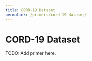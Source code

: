 ```yaml
---
title: CORD-19 Dataset
permalink: /primers/cord-19-dataset/
---
```


# CORD-19 Dataset

TODO: Add primer here.
